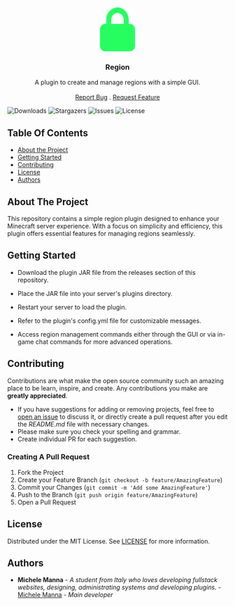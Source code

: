 <br/>
<p align="center">
  <a href="https://github.com/Michelo11/Region">
    <img src="images/logo.png" alt="Logo" width="80" height="100">
  </a>

  <h3 align="center">Region</h3>

  <p align="center">
    A plugin to create and manage regions with a simple GUI.
    <br/>
    <br/>
    <a href="https://github.com/Michelo11/Region/issues">Report Bug</a>
    .
    <a href="https://github.com/Michelo11/Region/issues">Request Feature</a>
  </p>
</p>

![Downloads](https://img.shields.io/github/downloads/Michelo11/Region/total) ![Stargazers](https://img.shields.io/github/stars/Michelo11/Region?style=social) ![Issues](https://img.shields.io/github/issues/Michelo11/Region) ![License](https://img.shields.io/github/license/Michelo11/Region) 

## Table Of Contents

* [About the Project](#about-the-project)
* [Getting Started](#getting-started)
* [Contributing](#contributing)
* [License](#license)
* [Authors](#authors)

## About The Project

This repository contains a simple region plugin designed to enhance your Minecraft server experience. With a focus on simplicity and efficiency, this plugin offers essential features for managing regions seamlessly.

## Getting Started

- Download the plugin JAR file from the releases section of this repository.
  
- Place the JAR file into your server's plugins directory.
  
- Restart your server to load the plugin.
  
- Refer to the plugin's config.yml file for customizable messages.
  
- Access region management commands either through the GUI or via in-game chat commands for more advanced operations.

## Contributing

Contributions are what make the open source community such an amazing place to be learn, inspire, and create. Any contributions you make are **greatly appreciated**.
* If you have suggestions for adding or removing projects, feel free to [open an issue](https://github.com/Michelo11/Region/issues/new) to discuss it, or directly create a pull request after you edit the *README.md* file with necessary changes.
* Please make sure you check your spelling and grammar.
* Create individual PR for each suggestion.

### Creating A Pull Request

1. Fork the Project
2. Create your Feature Branch (`git checkout -b feature/AmazingFeature`)
3. Commit your Changes (`git commit -m 'Add some AmazingFeature'`)
4. Push to the Branch (`git push origin feature/AmazingFeature`)
5. Open a Pull Request

## License

Distributed under the MIT License. See [LICENSE](https://github.com/Michelo11/Region/blob/master/LICENSE) for more information.

## Authors

* **Michele Manna** - *A student from Italy who loves developing fullstack websites, designing, administrating systems and developing plugins.* - [Michele Manna](https://github.com/Michelo11) - *Main developer*
